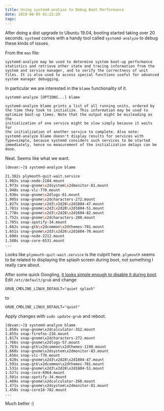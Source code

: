```yaml
---
title: Using systemd-analyze to Debug Boot Performance
date: 2019-06-05 01:22:20
tags:
---
```


After doing a dist upgrade to Ubuntu 19.04, booting started taking over 20 seconds. `systemd` comes with a handy tool called `systemd-analyze` to debug these kinds of issues.

From the `man` file:

```
systemd-analyze may be used to determine system boot-up performance
statistics and retrieve other state and tracing information from the
system and service manager, and to verify the correctness of unit
files. It is also used to access special functions useful for advanced
system manager debugging.
```

In particular we are interested in the `blame` functionality of it.

```
systemd-analyze [OPTIONS...] blame

systemd-analyze blame prints a list of all running units, ordered by
the time they took to initialize. This information may be used to
optimize boot-up times. Note that the output might be misleading as the
initialization of one service might be slow simply because it waits for
the initialization of another service to complete. Also note:
systemd-analyze blame doesn't display results for services with
Type=simple, because systemd considers such services to be started
immediately, hence no measurement of the initialization delays can be
done.
```

Neat. Seems like what we want.

```bash
[devan:~]$ systemd-analyze blame

21.382s plymouth-quit-wait.service
1.982s snap-node-2184.mount
1.973s snap-gnome\x2dsystem\x2dmonitor-81.mount
1.948s snap-vlc-770.mount
1.936s snap-gnome\x2dlogs-61.mount
1.905s snap-gnome\x2dcharacters-272.mount
1.827s snap-gnome\x2d3\x2d28\x2d1804-47.mount
1.781s snap-gnome\x2d3\x2d28\x2d1804-51.mount
1.778s snap-gnome\x2d3\x2d26\x2d1604-82.mount
1.752s snap-gnome\x2dcharacters-280.mount
1.705s snap-spotify-34.mount
1.662s snap-gtk\x2dcommon\x2dthemes-701.mount
1.651s snap-gnome\x2d3\x2d26\x2d1604-70.mount
1.600s snap-node-2212.mount
1.588s snap-core-6531.mount
...
```

Looks like `plymouth-quit-wait.service` is the culprit here. `plymouth` seems to be related to displaying the splash screen during boot, not something I really care about.

After some quick Googling, [it looks simple enough to disable it during boot](https://askubuntu.com/a/766991). Edit `/etc/default/grub` and change

```
GRUB_CMDLINE_LINUX_DEFAULT="quiet splash"
```

to

```
GRUB_CMDLINE_LINUX_DEFAULT="quiet"
```

Apply changes with `sudo update-grub` and reboot.

```
[devan:~]$ systemd-analyze blame
1.858s snap-gnome\x2dcalculator-352.mount
1.855s snap-firefox-216.mount
1.817s snap-gnome\x2dcharacters-272.mount
1.766s snap-gnome\x2dlogs-57.mount
1.763s snap-gtk\x2dcommon\x2dthemes-1198.mount
1.660s snap-gnome\x2dsystem\x2dmonitor-83.mount
1.656s snap-vlc-770.mount
1.628s snap-gnome\x2d3\x2d28\x2d1804-47.mount
1.591s snap-gtk\x2dcommon\x2dthemes-701.mount
1.531s snap-gnome\x2d3\x2d28\x2d1804-51.mount
1.527s snap-core-6964.mount
1.501s snap-spotify-34.mount
1.489s snap-gnome\x2dcalculator-260.mount
1.471s snap-gnome\x2dsystem\x2dmonitor-81.mount
1.458s snap-core18-782.mount
...
```

Much better :)